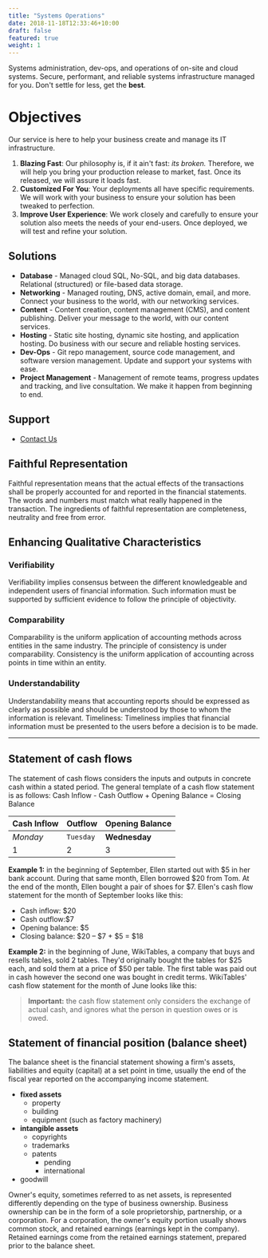```yaml
---
title: "Systems Operations"
date: 2018-11-18T12:33:46+10:00
draft: false
featured: true
weight: 1
---
```


Systems administration, dev-ops, and operations of on-site and cloud systems.
Secure, performant, and reliable systems infrastructure managed for you. Don't settle for less, get the **best**.

# Objectives 

Our service is here to help your business create and manage its IT infrastructure.

1. **Blazing Fast**: Our philosophy is, if it ain't fast: *its broken.* Therefore, we will help you bring your production release to market, fast. Once its released, we will assure it loads fast.
2. **Customized For You**: Your deployments all have specific requirements. We will work with your business to ensure your solution has been tweaked to perfection.
3. **Improve User Experience**: We work closely and carefully to ensure your solution also meets the needs of your end-users. Once deployed, we will test and refine your solution.

## Solutions

* **Database** - Managed cloud SQL, No-SQL, and big data databases. Relational (structured) or file-based data storage.
* **Networking** - Managed routing, DNS, active domain, email, and more. Connect your business to the world, with our networking services.
* **Content** - Content creation, content management (CMS), and content publishing. Deliver your message to the world, with our content services.
* **Hosting** - Static site hosting, dynamic site hosting, and application hosting. Do business with our secure and reliable hosting services.
* **Dev-Ops** - Git repo management, source code management, and software version management. Update and support your systems with ease.
* **Project Management** - Management of remote teams, progress updates and tracking, and live consultation. We make it happen from beginning to end.

## Support
- [Contact Us](https://blazed.systems/support)


## Faithful Representation

Faithful representation means that the actual effects of the transactions shall be properly accounted for and reported in the financial statements. The words and numbers must match what really happened in the transaction. The ingredients of faithful representation are completeness, neutrality and free from error.

## Enhancing Qualitative Characteristics

### Verifiability
Verifiability implies consensus between the different knowledgeable and independent users of financial information. Such information must be supported by sufficient evidence to follow the principle of objectivity.

### Comparability
Comparability is the uniform application of accounting methods across entities in the same industry. The principle of consistency is under comparability. Consistency is the uniform application of accounting across points in time within an entity.

### Understandability
Understandability means that accounting reports should be expressed as clearly as possible and should be understood by those to whom the information is relevant.
Timeliness: Timeliness implies that financial information must be presented to the users before a decision is to be made.

---

## Statement of cash flows
The statement of cash flows considers the inputs and outputs in concrete cash within a stated period. The general template of a cash flow statement is as follows: Cash Inflow - Cash Outflow + Opening Balance = Closing Balance

Cash Inflow | Outflow | Opening Balance
--- | --- | ---
*Monday* | `Tuesday` | **Wednesday**
1 | 2 | 3


**Example 1:** in the beginning of September, Ellen started out with $5 in her bank account. During that same month, Ellen borrowed $20 from Tom. At the end of the month, Ellen bought a pair of shoes for $7. Ellen's cash flow statement for the month of September looks like this:

* Cash inflow: $20
* Cash outflow:$7
* Opening balance: $5
* Closing balance: $20 – $7 + $5 = $18

**Example 2:** in the beginning of June, WikiTables, a company that buys and resells tables, sold 2 tables. They'd originally bought the tables for $25 each, and sold them at a price of $50 per table. The first table was paid out in cash however the second one was bought in credit terms. WikiTables' cash flow statement for the month of June looks like this:

> **Important:** the cash flow statement only considers the exchange of actual cash, and ignores what the person in question owes or is owed.

## Statement of financial position (balance sheet)
The balance sheet is the financial statement showing a firm's assets, liabilities and equity (capital) at a set point in time, usually the end of the fiscal year reported on the accompanying income statement. 

- **fixed assets**
    - property
    - building
    - equipment (such as factory machinery)
- **intangible assets**
    - copyrights
    - trademarks
    - patents
        - pending
        - international
- goodwill

Owner's equity, sometimes referred to as net assets, is represented differently depending on the type of business ownership. Business ownership can be in the form of a sole proprietorship, partnership, or a corporation. For a corporation, the owner's equity portion usually shows common stock, and retained earnings (earnings kept in the company). Retained earnings come from the retained earnings statement, prepared prior to the balance sheet.